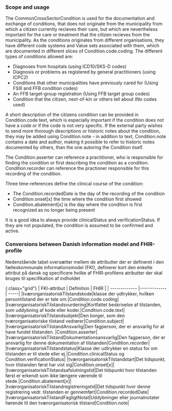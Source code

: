 ### Scope and usage
The CommonCrossSectorCondition is used for the documentation and exchange of conditions, that does not originate from the municipality from which a citizen currently recieves their care, but which are nevertheless important for the care or treatment that the citizen recieves from the municipality. As the conditions originates from different organisations, they have different code systems and Value sets associated with them, which are documented in different slices of Condition.code.coding. The different types of conditions allowed are:
* Diagnoses from hospitals (using ICD10/SKS-D codes)
* Diagnosis or problems as registered by general practitioners (using ICPC2) 
* Conditions that other municipalities have previously cared for (Using FSIII and FFB condition codes)
* An FFB target-group registration (Using FFB target group codes)
* Condition that the citizen, next-of-kin or others tell about (No codes used)

A short description of the citizens condition can be provided in Condition.code.text, which is especially important if the condition does not have a code or if the code is not very specific. If the external party wishes to send more thorough descriptions or historic notes about the condition, they may be added using Condition.note - in addition to text, Condition.note contains a date and author, making it possible to refer to historic notes documented by others, than the one autoring the Condition itself.

The Condition.asserter can reference a practitioner, who is responsible for finding the condition or first describing the condition as a condition. Condition.recorder can reference the practioner responsible for this recording of the condition.

Three time-references define the clinical course of the condition:
* The Condition.recordedDate is the day of the recording of the condition
* Condition.onset[x] the time where the condition first showed
* Condition.abatement[x] is the day where the condition is first recognized as no longer being present

It is a good idea to always provide clinicalStatus and verificationStatus. If they are not populated, the condition is assumed to be confirmed and active.

### Conversions between Danish information model and FHIR-profile

Nedenstående tabel oversætter mellem de attributter der er defineret i den fælleskommunale informationsmodel (FKI), definerer kort den enkelte attribut på dansk og specificere hvilke af FHIR-profilens atributter der skal bruges til specifikation af indholdet

{:class="grid"}
|   FKI-attribut      | Definition        | FHIR  |
| ------------- |-------------| -----|
|tværorganisatoriskTilstandskode|klasse der udtrykker, hvilken persontilstand der er tale om.|Condition.code.coding|
|tværorganisatoriskTilstandsvurdering|Kortfattet beskrivelse af tilstanden, som uddybning af kode eller koder.|Condition.code.text|
|tværorganisatoriskTilstandsubjekt|Den borger, som den tværorganisatoriske tilstand vedrører|Condition.subject|
|tværorganisatoriskTilstandAnsvarlig|Den fagperson, der er ansvarlig for at have fundet tilstanden. |Condition.asserter|
|tværorganisatoriskTilstandDokumentationsansvarlig|Den fagperson, der er ansvarlig for denne dokumentation af tilstanden|Condition.recorder|
|tværorganisatoriskTilstandstatus|Klasse der udtrykker en status for om tilstanden er til stede eller ej.|Condition.clinicalStatus og Condition.verificationStatus|
|tværorganisatoriskTilstandstart|Det tidspunkt, hvor tilstanden først har vist sig|Condition.onset[x]|
|tværorganisatoriskTilstandsafslutningstid|Det tidspunkt hvor tilstanden først er erkendt som ikke længere værende til stede.|Condition.abatement[x]|
|tværorganisatoriskTilstandregistreringstid|Det tidspunkt hvor denne registrering vedr. tilstanden er gennemført|Condition.recordedDate|
|tværorganisatoriskTilstandFagligtNotat|Uddybninger eller journalnotater hørende til den tværorganisatorisk tilstand|Condition.note|
